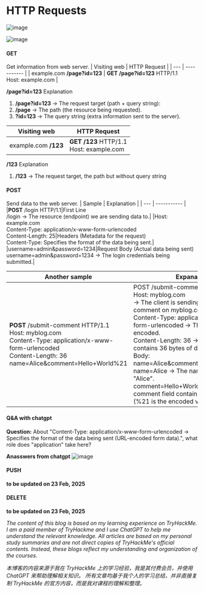 # HTTP Requests
![image](https://github.com/user-attachments/assets/6990f062-d72d-4442-bdbd-062c831b57fb)

![image](https://github.com/user-attachments/assets/5b5ec176-e58e-4dd9-b37d-59fbf203763d)

#### GET
Get information from web server.
| Visiting web | HTTP Request |
| --- | ----------- |
| example.com **/page?id=123** | **GET** **/page?id=123** HTTP/1.1 <br>Host: example.com |

**/page?id=123** Explanation
1. **/page?id=123** → The request target (path + query string):
2. **/page** → The path (the resource being requested).
3. **?id=123** → The query string (extra information sent to the server).

| Visiting web | HTTP Request |
| --- | ----------- |
| example.com **/123** | **GET** **/123** HTTP/1.1 <br>Host: example.com |

**/123** Explanation
1. **/123** → The request target, the path but without query string

#### POST
Send data to the web server.
| Sample | Explanation |
| --- | ----------- |
|**POST** /login HTTP/1.1|First Line <br> /login → The resource (endpoint) we are sending data to.|
|Host: example.com <br> Content-Type: application/x-www-form-urlencoded <br>Content-Length: 25|Headers (Metadata for the request)<br>Content-Type: Specifies the format of the data being sent.|           
|username=admin&password=1234|Request Body (Actual data being sent) <br>username=admin&password=1234 → The login credentials being submitted.|

|Another sample|Expanation|
| --- | ----------- |
|**POST** /submit-comment HTTP/1.1<br>Host: myblog.com <br>Content-Type: application/x-www-form-urlencoded<br>Content-Length: 36<br>name=Alice&comment=Hello+World%21|POST /submit-comment HTTP/1.1 <br>Host: myblog.com <br> → The client is sending data to /submit-comment on myblog.com. <br>Content-Type: application/x-www-form-urlencoded → The data is URL-encoded.<br>Content-Length: 36 → The body contains 36 bytes of data.<br>Body: name=Alice&comment=Hello+World%21<br>name=Alice → The name field contains "Alice".<br>comment=Hello+World%21 → The comment field contains "Hello World!" (%21 is the encoded version of !).|

#### Q&A with chatgpt
**Question:**
About "Content-Type: application/x-www-form-urlencoded → Specifies the format of the data being sent (URL-encoded form data).", what role does "application" take here?

**Anasswers from chatgpt**
![image](https://github.com/user-attachments/assets/2eb4d9e8-5fe1-4000-997d-985fc1f23eb8)



#### PUSH
**to be updated on 23 Feb, 2025**

#### DELETE
**to be updated on 23 Feb, 2025**

*The content of this blog is based on my learning experience on TryHackMe. 
I am a paid member of TryHackme and I use ChatGPT to help me understand the relevant knowledge. 
All articles are based on my personal study summaries and are not direct copies of TryHackMe's official contents.
Instead, these blogs reflect my understanding and organization of the courses.*

*本博客的内容来源于我在 TryHackMe 上的学习经验，我是其付费会员，并使用 ChatGPT 来帮助理解相关知识。
所有文章均基于我个人的学习总结，并非直接复制 TryHackMe 的官方内容，而是我对课程的理解和整理。*
